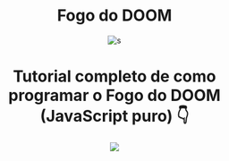 <div align="center">

# Fogo do DOOM

![s](https://github.com/alancsoliveira/fogoDoDOOM/blob/master/img/fire.gif)

# Tutorial completo de como programar o Fogo do DOOM (JavaScript puro) :point_down:

[![](http://img.youtube.com/vi/fxm8cadCqbs/0.jpg)](http://www.youtube.com/watch?v=fxm8cadCqbs "Tutorial completo de como programar o Fogo do DOOM (JavaScript puro)")

</div>
